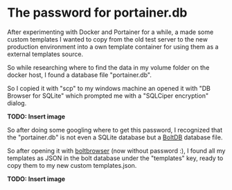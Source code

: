 # The password for portainer.db

After experimenting with Docker and Portainer for a while, a made some custom templates I wanted to copy from the old test server to the new production environment into a own template container for using them as a external templates source. 

So while researching where to find the data in my volume folder on the docker host, I found a database file "portainer.db". 

So I copied it with "scp" to my windows machine an opened it with "DB Browser for SQLite" which prompted me with a "SQLCiper encryption" dialog.

**TODO: Insert image**

So after doing some googling where to get this password, I recognized that the "portainer.db" is not even a SQLite database but a [BoltDB](https://github.com/boltdb) database file.

So after opening it with [boltbrowser](https://github.com/br0xen/boltbrowser) (now without password :), I found all my templates as JSON in the bolt database under the "templates" key, ready to copy them to my new custom templates.json.

**TODO: Insert image**
